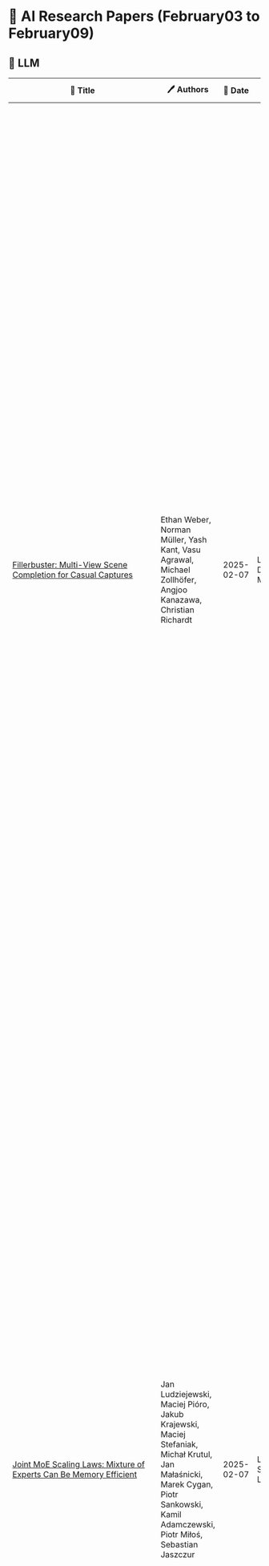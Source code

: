# 📌 AI Research Papers (February03 to February09)

## 🔹 LLM

| 📄 Title | 🖊 Authors | 📅 Date | 🏷 Tags | 📜 Summary | 🔗 Link |
|---------|---------|---------|---------|---------|---------|
| [Fillerbuster: Multi-View Scene Completion for Casual Captures](http://arxiv.org/abs/2502.05175v1) | Ethan Weber, Norman Müller, Yash Kant, Vasu Agrawal, Michael Zollhöfer, Angjoo Kanazawa, Christian Richardt | 2025-02-07 | LLM, Diffusion Models | We present Fillerbuster, a method that completes unknown regions of a 3D scene by utilizing a novel large-scale multi-view latent diffusion transformer. Casual captures are often sparse and miss surrounding content behind objects or above the scene. Existing methods are not suitable for handling this challenge as they focus on making the known pixels look good with sparse-view priors, or on creating the missing sides of objects from just one or two photos. In reality, we often have hundreds of input frames and want to complete areas that are missing and unobserved from the input frames. Additionally, the images often do not have known camera parameters. Our solution is to train a generative model that can consume a large context of input frames while generating unknown target views and recovering image poses when desired. We show results where we complete partial captures on two existing datasets. We also present an uncalibrated scene completion task where our unified model predicts both poses and creates new content. Our model is the first to predict many images and poses together for scene completion. | [🔗 Paper](http://arxiv.org/abs/2502.05175v1) |
| [Joint MoE Scaling Laws: Mixture of Experts Can Be Memory Efficient](http://arxiv.org/abs/2502.05172v1) | Jan Ludziejewski, Maciej Pióro, Jakub Krajewski, Maciej Stefaniak, Michał Krutul, Jan Małaśnicki, Marek Cygan, Piotr Sankowski, Kamil Adamczewski, Piotr Miłoś, Sebastian Jaszczur | 2025-02-07 | LLM, Scaling Laws | Mixture of Experts (MoE) architectures have significantly increased computational efficiency in both research and real-world applications of large-scale machine learning models. However, their scalability and efficiency under memory constraints remain relatively underexplored. In this work, we present joint scaling laws for dense and MoE models, incorporating key factors such as the number of active parameters, dataset size, and the number of experts. Our findings provide a principled framework for selecting the optimal MoE configuration under fixed memory and compute budgets. Surprisingly, we show that MoE models can be more memory-efficient than dense models, contradicting conventional wisdom. To derive and validate the theoretical predictions of our scaling laws, we conduct over 280 experiments with up to 2.7B active parameters and up to 5B total parameters. These results offer actionable insights for designing and deploying MoE models in practical large-scale training scenarios. | [🔗 Paper](http://arxiv.org/abs/2502.05172v1) |
| [NoLiMa: Long-Context Evaluation Beyond Literal Matching](http://arxiv.org/abs/2502.05167v1) | Ali Modarressi, Hanieh Deilamsalehy, Franck Dernoncourt, Trung Bui, Ryan A. Rossi, Seunghyun Yoon, Hinrich Schütze | 2025-02-07 | LLM, Training & Evaluation | Recent large language models (LLMs) support long contexts ranging from 128K to 1M tokens. A popular method for evaluating these capabilities is the needle-in-a-haystack (NIAH) test, which involves retrieving a "needle" (relevant information) from a "haystack" (long irrelevant context). Extensions of this approach include increasing distractors, fact chaining, and in-context reasoning. However, in these benchmarks, models can exploit existing literal matches between the needle and haystack to simplify the task. To address this, we introduce NoLiMa, a benchmark extending NIAH with a carefully designed needle set, where questions and needles have minimal lexical overlap, requiring models to infer latent associations to locate the needle within the haystack. We evaluate 12 popular LLMs that claim to support contexts of at least 128K tokens. While they perform well in short contexts (<1K), performance degrades significantly as context length increases. At 32K, for instance, 10 models drop below 50% of their strong short-length baselines. Even GPT-4o, one of the top-performing exceptions, experiences a reduction from an almost-perfect baseline of 99.3% to 69.7%. Our analysis suggests these declines stem from the increased difficulty the attention mechanism faces in longer contexts when literal matches are absent, making it harder to retrieve relevant information. | [🔗 Paper](http://arxiv.org/abs/2502.05167v1) |
| [In-context denoising with one-layer transformers: connections between
  attention and associative memory retrieval](http://arxiv.org/abs/2502.05164v1) | Matthew Smart, Alberto Bietti, Anirvan M. Sengupta | 2025-02-07 | LLM, Diffusion Models, Training & Evaluation | We introduce in-context denoising, a task that refines the connection between attention-based architectures and dense associative memory (DAM) networks, also known as modern Hopfield networks. Using a Bayesian framework, we show theoretically and empirically that certain restricted denoising problems can be solved optimally even by a single-layer transformer. We demonstrate that a trained attention layer processes each denoising prompt by performing a single gradient descent update on a context-aware DAM energy landscape, where context tokens serve as associative memories and the query token acts as an initial state. This one-step update yields better solutions than exact retrieval of either a context token or a spurious local minimum, providing a concrete example of DAM networks extending beyond the standard retrieval paradigm. Overall, this work solidifies the link between associative memory and attention mechanisms first identified by Ramsauer et al., and demonstrates the relevance of associative memory models in the study of in-context learning. | [🔗 Paper](http://arxiv.org/abs/2502.05164v1) |
| [A Lightweight Method to Disrupt Memorized Sequences in LLM](http://arxiv.org/abs/2502.05159v1) | Parjanya Prajakta Prashant, Kaustubh Ponkshe, Babak Salimi | 2025-02-07 | LLM | Large language models (LLMs) demonstrate impressive capabilities across many tasks yet risk reproducing copyrighted content verbatim, raising legal and ethical concerns. Although methods like differential privacy or neuron editing can reduce memorization, they typically require costly retraining or direct access to model weights and may degrade performance. To address these challenges, we propose TokenSwap, a lightweight, post-hoc approach that replaces the probabilities of grammar-related tokens with those from a small auxiliary model (e.g., DistilGPT-2). We run extensive experiments on commercial grade models such as Pythia-6.9b and LLaMA-3-8b and demonstrate that our method effectively reduces well-known cases of memorized generation by upto 10x with little to no impact on downstream tasks. Our approach offers a uniquely accessible and effective solution to users of real-world systems. | [🔗 Paper](http://arxiv.org/abs/2502.05159v1) |
## 🔹 Diffusion Models

| 📄 Title | 🖊 Authors | 📅 Date | 🏷 Tags | 📜 Summary | 🔗 Link |
|---------|---------|---------|---------|---------|---------|
| [FlashVideo:Flowing Fidelity to Detail for Efficient High-Resolution
  Video Generation](http://arxiv.org/abs/2502.05179v1) | Shilong Zhang, Wenbo Li, Shoufa Chen, Chongjian Ge, Peize Sun, Yida Zhang, Yi Jiang, Zehuan Yuan, Binyue Peng, Ping Luo | 2025-02-07 | Diffusion Models, Multimodal AI | DiT diffusion models have achieved great success in text-to-video generation, leveraging their scalability in model capacity and data scale. High content and motion fidelity aligned with text prompts, however, often require large model parameters and a substantial number of function evaluations (NFEs). Realistic and visually appealing details are typically reflected in high resolution outputs, further amplifying computational demands especially for single stage DiT models. To address these challenges, we propose a novel two stage framework, FlashVideo, which strategically allocates model capacity and NFEs across stages to balance generation fidelity and quality. In the first stage, prompt fidelity is prioritized through a low resolution generation process utilizing large parameters and sufficient NFEs to enhance computational efficiency. The second stage establishes flow matching between low and high resolutions, effectively generating fine details with minimal NFEs. Quantitative and visual results demonstrate that FlashVideo achieves state-of-the-art high resolution video generation with superior computational efficiency. Additionally, the two-stage design enables users to preview the initial output before committing to full resolution generation, thereby significantly reducing computational costs and wait times as well as enhancing commercial viability . | [🔗 Paper](http://arxiv.org/abs/2502.05179v1) |
| [AuraFusion360: Augmented Unseen Region Alignment for Reference-based
  360° Unbounded Scene Inpainting](http://arxiv.org/abs/2502.05176v1) | Chung-Ho Wu, Yang-Jung Chen, Ying-Huan Chen, Jie-Ying Lee, Bo-Hsu Ke, Chun-Wei Tuan Mu, Yi-Chuan Huang, Chin-Yang Lin, Min-Hung Chen, Yen-Yu Lin, Yu-Lun Liu | 2025-02-07 | Diffusion Models, RLHF, Multimodal AI, Prompt Engineering | Three-dimensional scene inpainting is crucial for applications from virtual reality to architectural visualization, yet existing methods struggle with view consistency and geometric accuracy in 360{\deg} unbounded scenes. We present AuraFusion360, a novel reference-based method that enables high-quality object removal and hole filling in 3D scenes represented by Gaussian Splatting. Our approach introduces (1) depth-aware unseen mask generation for accurate occlusion identification, (2) Adaptive Guided Depth Diffusion, a zero-shot method for accurate initial point placement without requiring additional training, and (3) SDEdit-based detail enhancement for multi-view coherence. We also introduce 360-USID, the first comprehensive dataset for 360{\deg} unbounded scene inpainting with ground truth. Extensive experiments demonstrate that AuraFusion360 significantly outperforms existing methods, achieving superior perceptual quality while maintaining geometric accuracy across dramatic viewpoint changes. See our project page for video results and the dataset at https://kkennethwu.github.io/aurafusion360/. | [🔗 Paper](http://arxiv.org/abs/2502.05176v1) |
| [Hummingbird: High Fidelity Image Generation via Multimodal Context
  Alignment](http://arxiv.org/abs/2502.05153v1) | Minh-Quan Le, Gaurav Mittal, Tianjian Meng, A S M Iftekhar, Vishwas Suryanarayanan, Barun Patra, Dimitris Samaras, Mei Chen | 2025-02-07 | Diffusion Models, RLHF, Multimodal AI | While diffusion models are powerful in generating high-quality, diverse synthetic data for object-centric tasks, existing methods struggle with scene-aware tasks such as Visual Question Answering (VQA) and Human-Object Interaction (HOI) Reasoning, where it is critical to preserve scene attributes in generated images consistent with a multimodal context, i.e. a reference image with accompanying text guidance query. To address this, we introduce Hummingbird, the first diffusion-based image generator which, given a multimodal context, generates highly diverse images w.r.t. the reference image while ensuring high fidelity by accurately preserving scene attributes, such as object interactions and spatial relationships from the text guidance. Hummingbird employs a novel Multimodal Context Evaluator that simultaneously optimizes our formulated Global Semantic and Fine-grained Consistency Rewards to ensure generated images preserve the scene attributes of reference images in relation to the text guidance while maintaining diversity. As the first model to address the task of maintaining both diversity and fidelity given a multimodal context, we introduce a new benchmark formulation incorporating MME Perception and Bongard HOI datasets. Benchmark experiments show Hummingbird outperforms all existing methods by achieving superior fidelity while maintaining diversity, validating Hummingbird's potential as a robust multimodal context-aligned image generator in complex visual tasks. | [🔗 Paper](http://arxiv.org/abs/2502.05153v1) |
| [Latent Swap Joint Diffusion for Long-Form Audio Generation](http://arxiv.org/abs/2502.05130v1) | Yusheng Dai, Chenxi Wang, Chang Li, Chen Wang, Jun Du, Kewei Li, Ruoyu Wang, Jiefeng Ma, Lei Sun, Jianqing Gao | 2025-02-07 | Diffusion Models, Multimodal AI | Previous work on long-form audio generation using global-view diffusion or iterative generation demands significant training or inference costs. While recent advancements in multi-view joint diffusion for panoramic generation provide an efficient option, they struggle with spectrum generation with severe overlap distortions and high cross-view consistency costs. We initially explore this phenomenon through the connectivity inheritance of latent maps and uncover that averaging operations excessively smooth the high-frequency components of the latent map. To address these issues, we propose Swap Forward (SaFa), a frame-level latent swap framework that synchronizes multiple diffusions to produce a globally coherent long audio with more spectrum details in a forward-only manner. At its core, the bidirectional Self-Loop Latent Swap is applied between adjacent views, leveraging stepwise diffusion trajectory to adaptively enhance high-frequency components without disrupting low-frequency components. Furthermore, to ensure cross-view consistency, the unidirectional Reference-Guided Latent Swap is applied between the reference and the non-overlap regions of each subview during the early stages, providing centralized trajectory guidance. Quantitative and qualitative experiments demonstrate that SaFa significantly outperforms existing joint diffusion methods and even training-based long audio generation models. Moreover, we find that it also adapts well to panoramic generation, achieving comparable state-of-the-art performance with greater efficiency and model generalizability. Project page is available at https://swapforward.github.io/. | [🔗 Paper](http://arxiv.org/abs/2502.05130v1) |
## 🔹 RLHF

| 📄 Title | 🖊 Authors | 📅 Date | 🏷 Tags | 📜 Summary | 🔗 Link |
|---------|---------|---------|---------|---------|---------|
| [QLIP: Text-Aligned Visual Tokenization Unifies Auto-Regressive
  Multimodal Understanding and Generation](http://arxiv.org/abs/2502.05178v1) | Yue Zhao, Fuzhao Xue, Scott Reed, Linxi Fan, Yuke Zhu, Jan Kautz, Zhiding Yu, Philipp Krähenbühl, De-An Huang | 2025-02-07 | RLHF, Multimodal AI, Prompt Engineering, Optimization | We introduce Quantized Language-Image Pretraining (QLIP), a visual tokenization method that combines state-of-the-art reconstruction quality with state-of-the-art zero-shot image understanding. QLIP trains a binary-spherical-quantization-based autoencoder with reconstruction and language-image alignment objectives. We are the first to show that the two objectives do not need to be at odds. We balance the two loss terms dynamically during training and show that a two-stage training pipeline effectively mixes the large-batch requirements of image-language pre-training with the memory bottleneck imposed by the reconstruction objective. We validate the effectiveness of QLIP for multimodal understanding and text-conditioned image generation with a single model. Specifically, QLIP serves as a drop-in replacement for the visual encoder for LLaVA and the image tokenizer for LlamaGen with comparable or even better performance. Finally, we demonstrate that QLIP enables a unified mixed-modality auto-regressive model for understanding and generation. | [🔗 Paper](http://arxiv.org/abs/2502.05178v1) |
| [DuoGuard: A Two-Player RL-Driven Framework for Multilingual LLM
  Guardrails](http://arxiv.org/abs/2502.05163v1) | Yihe Deng, Yu Yang, Junkai Zhang, Wei Wang, Bo Li | 2025-02-07 | RLHF | The rapid advancement of large language models (LLMs) has increased the need for guardrail models to ensure responsible use, particularly in detecting unsafe and illegal content. While substantial safety data exist in English, multilingual guardrail modeling remains underexplored due to the scarcity of open-source safety data in other languages. To address this gap, we propose a novel two-player Reinforcement Learning (RL) framework, where a generator and a guardrail model co-evolve adversarially to produce high-quality synthetic data for multilingual guardrail training. We theoretically formalize this interaction as a two-player game, proving convergence to a Nash equilibrium. Empirical evaluations show that our model \ours outperforms state-of-the-art models, achieving nearly 10% improvement over LlamaGuard3 (8B) on English benchmarks while being 4.5x faster at inference with a significantly smaller model (0.5B). We achieve substantial advancements in multilingual safety tasks, particularly in addressing the imbalance for lower-resource languages in a collected real dataset. Ablation studies emphasize the critical role of synthetic data generation in bridging the imbalance in open-source data between English and other languages. These findings establish a scalable and efficient approach to synthetic data generation, paving the way for improved multilingual guardrail models to enhance LLM safety. Code, model, and data will be open-sourced at https://github.com/yihedeng9/DuoGuard. | [🔗 Paper](http://arxiv.org/abs/2502.05163v1) |
## 🔹 Multimodal AI

| 📄 Title | 🖊 Authors | 📅 Date | 🏷 Tags | 📜 Summary | 🔗 Link |
|---------|---------|---------|---------|---------|---------|
| [VideoRoPE: What Makes for Good Video Rotary Position Embedding?](http://arxiv.org/abs/2502.05173v1) | Xilin Wei, Xiaoran Liu, Yuhang Zang, Xiaoyi Dong, Pan Zhang, Yuhang Cao, Jian Tong, Haodong Duan, Qipeng Guo, Jiaqi Wang, Xipeng Qiu, Dahua Lin | 2025-02-07 | Multimodal AI, Model Evaluation | While Rotary Position Embedding (RoPE) and its variants are widely adopted for their long-context capabilities, the extension of the 1D RoPE to video, with its complex spatio-temporal structure, remains an open challenge. This work first introduces a comprehensive analysis that identifies four key characteristics essential for the effective adaptation of RoPE to video, which have not been fully considered in prior work. As part of our analysis, we introduce a challenging V-NIAH-D (Visual Needle-In-A-Haystack with Distractors) task, which adds periodic distractors into V-NIAH. The V-NIAH-D task demonstrates that previous RoPE variants, lacking appropriate temporal dimension allocation, are easily misled by distractors. Based on our analysis, we introduce \textbf{VideoRoPE}, with a \textit{3D structure} designed to preserve spatio-temporal relationships. VideoRoPE features \textit{low-frequency temporal allocation} to mitigate periodic oscillations, a \textit{diagonal layout} to maintain spatial symmetry, and \textit{adjustable temporal spacing} to decouple temporal and spatial indexing. VideoRoPE consistently surpasses previous RoPE variants, across diverse downstream tasks such as long video retrieval, video understanding, and video hallucination. Our code will be available at \href{https://github.com/Wiselnn570/VideoRoPE}{https://github.com/Wiselnn570/VideoRoPE}. | [🔗 Paper](http://arxiv.org/abs/2502.05173v1) |
| [Multitwine: Multi-Object Compositing with Text and Layout Control](http://arxiv.org/abs/2502.05165v1) | Gemma Canet Tarrés, Zhe Lin, Zhifei Zhang, He Zhang, Andrew Gilbert, John Collomosse, Soo Ye Kim | 2025-02-07 | Multimodal AI | We introduce the first generative model capable of simultaneous multi-object compositing, guided by both text and layout. Our model allows for the addition of multiple objects within a scene, capturing a range of interactions from simple positional relations (e.g., next to, in front of) to complex actions requiring reposing (e.g., hugging, playing guitar). When an interaction implies additional props, like `taking a selfie', our model autonomously generates these supporting objects. By jointly training for compositing and subject-driven generation, also known as customization, we achieve a more balanced integration of textual and visual inputs for text-driven object compositing. As a result, we obtain a versatile model with state-of-the-art performance in both tasks. We further present a data generation pipeline leveraging visual and language models to effortlessly synthesize multimodal, aligned training data. | [🔗 Paper](http://arxiv.org/abs/2502.05165v1) |
| [Transforming Science with Large Language Models: A Survey on AI-assisted
  Scientific Discovery, Experimentation, Content Generation, and Evaluation](http://arxiv.org/abs/2502.05151v1) | Steffen Eger, Yong Cao, Jennifer D'Souza, Andreas Geiger, Christian Greisinger, Stephanie Gross, Yufang Hou, Brigitte Krenn, Anne Lauscher, Yizhi Li, Chenghua Lin, Nafise Sadat Moosavi, Wei Zhao, Tristan Miller | 2025-02-07 | Multimodal AI, Training & Evaluation | With the advent of large multimodal language models, science is now at a threshold of an AI-based technological transformation. Recently, a plethora of new AI models and tools has been proposed, promising to empower researchers and academics worldwide to conduct their research more effectively and efficiently. This includes all aspects of the research cycle, especially (1) searching for relevant literature; (2) generating research ideas and conducting experimentation; generating (3) text-based and (4) multimodal content (e.g., scientific figures and diagrams); and (5) AI-based automatic peer review. In this survey, we provide an in-depth overview over these exciting recent developments, which promise to fundamentally alter the scientific research process for good. Our survey covers the five aspects outlined above, indicating relevant datasets, methods and results (including evaluation) as well as limitations and scope for future research. Ethical concerns regarding shortcomings of these tools and potential for misuse (fake science, plagiarism, harms to research integrity) take a particularly prominent place in our discussion. We hope that our survey will not only become a reference guide for newcomers to the field but also a catalyst for new AI-based initiatives in the area of "AI4Science". | [🔗 Paper](http://arxiv.org/abs/2502.05151v1) |
| [Meta Audiobox Aesthetics: Unified Automatic Quality Assessment for
  Speech, Music, and Sound](http://arxiv.org/abs/2502.05139v1) | Andros Tjandra, Yi-Chiao Wu, Baishan Guo, John Hoffman, Brian Ellis, Apoorv Vyas, Bowen Shi, Sanyuan Chen, Matt Le, Nick Zacharov, Carleigh Wood, Ann Lee, Wei-Ning Hsu | 2025-02-07 | Multimodal AI, Training & Evaluation, Model Evaluation | The quantification of audio aesthetics remains a complex challenge in audio processing, primarily due to its subjective nature, which is influenced by human perception and cultural context. Traditional methods often depend on human listeners for evaluation, leading to inconsistencies and high resource demands. This paper addresses the growing need for automated systems capable of predicting audio aesthetics without human intervention. Such systems are crucial for applications like data filtering, pseudo-labeling large datasets, and evaluating generative audio models, especially as these models become more sophisticated. In this work, we introduce a novel approach to audio aesthetic evaluation by proposing new annotation guidelines that decompose human listening perspectives into four distinct axes. We develop and train no-reference, per-item prediction models that offer a more nuanced assessment of audio quality. Our models are evaluated against human mean opinion scores (MOS) and existing methods, demonstrating comparable or superior performance. This research not only advances the field of audio aesthetics but also provides open-source models and datasets to facilitate future work and benchmarking. We release our code and pre-trained model at: https://github.com/facebookresearch/audiobox-aesthetics | [🔗 Paper](http://arxiv.org/abs/2502.05139v1) |
| [Counting Fish with Temporal Representations of Sonar Video](http://arxiv.org/abs/2502.05129v1) | Kai Van Brunt, Justin Kay, Timm Haucke, Pietro Perona, Grant Van Horn, Sara Beery | 2025-02-07 | Multimodal AI | Accurate estimates of salmon escapement - the number of fish migrating upstream to spawn - are key data for conservation and fishery management. Existing methods for salmon counting using high-resolution imaging sonar hardware are non-invasive and compatible with computer vision processing. Prior work in this area has utilized object detection and tracking based methods for automated salmon counting. However, these techniques remain inaccessible to many sonar deployment sites due to limited compute and connectivity in the field. We propose an alternative lightweight computer vision method for fish counting based on analyzing echograms - temporal representations that compress several hundred frames of imaging sonar video into a single image. We predict upstream and downstream counts within 200-frame time windows directly from echograms using a ResNet-18 model, and propose a set of domain-specific image augmentations and a weakly-supervised training protocol to further improve results. We achieve a count error of 23% on representative data from the Kenai River in Alaska, demonstrating the feasibility of our approach. | [🔗 Paper](http://arxiv.org/abs/2502.05129v1) |
## 🔹 Optimization

| 📄 Title | 🖊 Authors | 📅 Date | 🏷 Tags | 📜 Summary | 🔗 Link |
|---------|---------|---------|---------|---------|---------|
| [Data-Parallel Neural Network Training via Nonlinearly Preconditioned
  Trust-Region Method](http://arxiv.org/abs/2502.05133v1) | Samuel A. Cruz Alegría, Ken Trotti, Alena Kopaničáková, Rolf Krause | 2025-02-07 | Optimization | Parallel training methods are increasingly relevant in machine learning (ML) due to the continuing growth in model and dataset sizes. We propose a variant of the Additively Preconditioned Trust-Region Strategy (APTS) for training deep neural networks (DNNs). The proposed APTS method utilizes a data-parallel approach to construct a nonlinear preconditioner employed in the nonlinear optimization strategy. In contrast to the common employment of Stochastic Gradient Descent (SGD) and Adaptive Moment Estimation (Adam), which are both variants of gradient descent (GD) algorithms, the APTS method implicitly adjusts the step sizes in each iteration, thereby removing the need for costly hyperparameter tuning. We demonstrate the performance of the proposed APTS variant using the MNIST and CIFAR-10 datasets. The results obtained indicate that the APTS variant proposed here achieves comparable validation accuracy to SGD and Adam, all while allowing for parallel training and obviating the need for expensive hyperparameter tuning. | [🔗 Paper](http://arxiv.org/abs/2502.05133v1) |
## 🔹 Scaling Laws

| 📄 Title | 🖊 Authors | 📅 Date | 🏷 Tags | 📜 Summary | 🔗 Link |
|---------|---------|---------|---------|---------|---------|
| [Long-VITA: Scaling Large Multi-modal Models to 1 Million Tokens with
  Leading Short-Context Accuray](http://arxiv.org/abs/2502.05177v1) | Yunhang Shen, Chaoyou Fu, Shaoqi Dong, Xiong Wang, Peixian Chen, Mengdan Zhang, Haoyu Cao, Ke Li, Xiawu Zheng, Yan Zhang, Yiyi Zhou, Rongrong Ji, Xing Sun | 2025-02-07 | Scaling Laws, RLHF, Multimodal AI, Optimization | Establishing the long-context capability of large vision-language models is crucial for video understanding, high-resolution image understanding, multi-modal agents and reasoning. We introduce Long-VITA, a simple yet effective large multi-modal model for long-context visual-language understanding tasks. It is adept at concurrently processing and analyzing modalities of image, video, and text over 4K frames or 1M tokens while delivering advanced performances on short-context multi-modal tasks. We propose an effective multi-modal training schema that starts with large language models and proceeds through vision-language alignment, general knowledge learning, and two sequential stages of long-sequence fine-tuning. We further implement context-parallelism distributed inference and logits-masked language modeling head to scale Long-VITA to infinitely long inputs of images and texts during model inference. Regarding training data, Long-VITA is built on a mix of $17$M samples from public datasets only and demonstrates the state-of-the-art performance on various multi-modal benchmarks, compared against recent cutting-edge models with internal data. Long-VITA is fully reproducible and supports both NPU and GPU platforms for training and testing. We hope Long-VITA can serve as a competitive baseline and offer valuable insights for the open-source community in advancing long-context multi-modal understanding. | [🔗 Paper](http://arxiv.org/abs/2502.05177v1) |
| [Scaling up Test-Time Compute with Latent Reasoning: A Recurrent Depth
  Approach](http://arxiv.org/abs/2502.05171v1) | Jonas Geiping, Sean McLeish, Neel Jain, John Kirchenbauer, Siddharth Singh, Brian R. Bartoldson, Bhavya Kailkhura, Abhinav Bhatele, Tom Goldstein | 2025-02-07 | Scaling Laws, Prompt Engineering | We study a novel language model architecture that is capable of scaling test-time computation by implicitly reasoning in latent space. Our model works by iterating a recurrent block, thereby unrolling to arbitrary depth at test-time. This stands in contrast to mainstream reasoning models that scale up compute by producing more tokens. Unlike approaches based on chain-of-thought, our approach does not require any specialized training data, can work with small context windows, and can capture types of reasoning that are not easily represented in words. We scale a proof-of-concept model to 3.5 billion parameters and 800 billion tokens. We show that the resulting model can improve its performance on reasoning benchmarks, sometimes dramatically, up to a computation load equivalent to 50 billion parameters. | [🔗 Paper](http://arxiv.org/abs/2502.05171v1) |
| [Impulse measurements enhanced with squeezed readout light](http://arxiv.org/abs/2502.05168v1) | Tsai-Chen Lee, Jacob L. Beckey, Giacomo Marocco, Daniel Carney | 2025-02-07 | Scaling Laws | We quantify how squeezed light can reduce quantum measurement noise to levels below the standard quantum limit in impulse measurements with mechanical detectors. The broadband nature of the signal implies that frequency-dependent squeezing performs better than frequency-independent squeezing. We calculate the optimal scaling of the impulse sensitivity with the squeezing strength, and quantify degradations due to photodetection losses. Even for lossless measurement, we find there exists a fundamental limit to the benefit of squeezing that depends only on the system's mechanical properties. | [🔗 Paper](http://arxiv.org/abs/2502.05168v1) |
## 🔹 Training & Evaluation

| 📄 Title | 🖊 Authors | 📅 Date | 🏷 Tags | 📜 Summary | 🔗 Link |
|---------|---------|---------|---------|---------|---------|
| [MELON: Indirect Prompt Injection Defense via Masked Re-execution and
  Tool Comparison](http://arxiv.org/abs/2502.05174v1) | Kaijie Zhu, Xianjun Yang, Jindong Wang, Wenbo Guo, William Yang Wang | 2025-02-07 | Training & Evaluation, Security & Adversarial ML | Recent research has explored that LLM agents are vulnerable to indirect prompt injection (IPI) attacks, where malicious tasks embedded in tool-retrieved information can redirect the agent to take unauthorized actions. Existing defenses against IPI have significant limitations: either require essential model training resources, lack effectiveness against sophisticated attacks, or harm the normal utilities. We present MELON (Masked re-Execution and TooL comparisON), a novel IPI defense. Our approach builds on the observation that under a successful attack, the agent's next action becomes less dependent on user tasks and more on malicious tasks. Following this, we design MELON to detect attacks by re-executing the agent's trajectory with a masked user prompt modified through a masking function. We identify an attack if the actions generated in the original and masked executions are similar. We also include three key designs to reduce the potential false positives and false negatives. Extensive evaluation on the IPI benchmark AgentDojo demonstrates that MELON outperforms SOTA defenses in both attack prevention and utility preservation. Moreover, we show that combining MELON with a SOTA prompt augmentation defense (denoted as MELON-Aug) further improves its performance. We also conduct a detailed ablation study to validate our key designs. | [🔗 Paper](http://arxiv.org/abs/2502.05174v1) |
## 🔹 AI Safety

| 📄 Title | 🖊 Authors | 📅 Date | 🏷 Tags | 📜 Summary | 🔗 Link |
|---------|---------|---------|---------|---------|---------|
| [Efficient distributional regression trees learning algorithms for
  calibrated non-parametric probabilistic forecasts](http://arxiv.org/abs/2502.05157v1) | Duchemin Quentin, Obozinski Guillaume | 2025-02-07 | AI Safety | The perspective of developing trustworthy AI for critical applications in science and engineering requires machine learning techniques that are capable of estimating their own uncertainty. In the context of regression, instead of estimating a conditional mean, this can be achieved by producing a predictive interval for the output, or to even learn a model of the conditional probability $p(y x)$ of an output $y$ given input features $x$. While this can be done under parametric assumptions with, e.g. generalized linear model, these are typically too strong, and non-parametric models offer flexible alternatives. In particular, for scalar outputs, learning directly a model of the conditional cumulative distribution function of $y$ given $x$ can lead to more precise probabilistic estimates, and the use of proper scoring rules such as the weighted interval score (WIS) and the continuous ranked probability score (CRPS) lead to better coverage and calibration properties.   This paper introduces novel algorithms for learning probabilistic regression trees for the WIS or CRPS loss functions. These algorithms are made computationally efficient thanks to an appropriate use of known data structures - namely min-max heaps, weight-balanced binary trees and Fenwick trees. Through numerical experiments, we demonstrate that the performance of our methods is competitive with alternative approaches. Additionally, our methods benefit from the inherent interpretability and explainability of trees. As a by-product, we show how our trees can be used in the context of conformal prediction and explain why they are particularly well-suited for achieving group-conditional coverage guarantees. | [🔗 Paper](http://arxiv.org/abs/2502.05157v1) |
## 🔹 Ongoing Learning

| 📄 Title | 🖊 Authors | 📅 Date | 🏷 Tags | 📜 Summary | 🔗 Link |
|---------|---------|---------|---------|---------|---------|
| [Chest X-ray Foundation Model with Global and Local Representations
  Integration](http://arxiv.org/abs/2502.05142v1) | Zefan Yang, Xuanang Xu, Jiajin Zhang, Ge Wang, Mannudeep K. Kalra, Pingkun Yan | 2025-02-07 | Ongoing Learning | Chest X-ray (CXR) is the most frequently ordered imaging test, supporting diverse clinical tasks from thoracic disease detection to postoperative monitoring. However, task-specific classification models are limited in scope, require costly labeled data, and lack generalizability to out-of-distribution datasets. To address these challenges, we introduce CheXFound, a self-supervised vision foundation model that learns robust CXR representations and generalizes effectively across a wide range of downstream tasks. We pretrain CheXFound on a curated CXR-1M dataset, comprising over one million unique CXRs from publicly available sources. We propose a Global and Local Representations Integration (GLoRI) module for downstream adaptations, by incorporating disease-specific local features with global image features for enhanced performance in multilabel classification. Our experimental results show that CheXFound outperforms state-of-the-art models in classifying 40 disease findings across different prevalence levels on the CXR-LT 24 dataset and exhibits superior label efficiency on downstream tasks with limited training data. Additionally, CheXFound achieved significant improvements on new tasks with out-of-distribution datasets, including opportunistic cardiovascular disease risk estimation and mortality prediction. These results highlight CheXFound's strong generalization capabilities, enabling diverse adaptations with improved label efficiency. The project source code is publicly available at https://github.com/RPIDIAL/CheXFound. | [🔗 Paper](http://arxiv.org/abs/2502.05142v1) |
## 🔹 Responsible AI

| 📄 Title | 🖊 Authors | 📅 Date | 🏷 Tags | 📜 Summary | 🔗 Link |
|---------|---------|---------|---------|---------|---------|
| [Relationship between 2D and 3D Galaxy Stellar Mass and Correlations with
  Halo Mass](http://arxiv.org/abs/2502.05158v1) | Conghao Zhou, Alexie Leauthaud, Shuo Xu, Benedikt Diemer, Song Huang, Katya Leidig, Tesla Jeltema, Marco Gatti, Yifei Luo, Carlo Cannarozzo, Sven Heydenreich | 2025-02-07 | Responsible AI, Model Evaluation | Recent studies suggest that the stars in the outer regions of massive galaxies trace halo mass better than the inner regions and that an annular stellar mass provides a low scatter method of selecting galaxy clusters. However, we can only observe galaxies as projected two-dimensional objects on the sky. In this paper, we use a sample of simulated galaxies to study how well galaxy stellar mass profiles in three dimensions correlate with halo mass, and what effects arise when observationally projecting stellar profiles into two dimensions. We compare 2D and 3D outer stellar mass selections and find that they have similar performance as halo mass proxies and that, surprisingly, a 2D selection sometimes has marginally better performance. We also investigate whether the weak lensing profiles around galaxies selected by 2D outer stellar mass suffer from projection effects. We find that the lensing profiles of samples selected by 2D and 3D definitions are nearly identical, suggesting that the 2D selection does not create a bias. These findings underscore the promise of using outer stellar mass as a tool for identifying galaxy clusters. | [🔗 Paper](http://arxiv.org/abs/2502.05158v1) |
## 🔹 General AI

| 📄 Title | 🖊 Authors | 📅 Date | 🏷 Tags | 📜 Summary | 🔗 Link |
|---------|---------|---------|---------|---------|---------|
| [Observation of a dynamic magneto-chiral instability in photoexcited
  tellurium](http://arxiv.org/abs/2502.05170v1) | Yijing Huang, Nick Abboud, Yinchuan Lv, Penghao Zhu, Azel Murzabekova, Changjun Lee, Emma A. Pappas, Dominic Petruzzi, Jason Y. Yan, Dipanjan Chauduri, Peter Abbamonte, Daniel P. Shoemaker, Rafael M. Fernandes, Jorge Noronha, Fahad Mahmood | 2025-02-07 | General AI | In a system of charged chiral fermions driven out of equilibrium, an electric current parallel to the magnetic field can generate a dynamic instability by which electromagnetic waves become amplified. Whether a similar instability can occur in chiral solid-state systems remains an open question. Using time-domain terahertz (THz) emission spectroscopy, we detect signatures of what we dub a ``dynamic magneto-chiral instability" in elemental tellurium, a structurally chiral crystal. Upon transient photoexcitation in a moderate external magnetic field, tellurium emits THz radiation consisting of coherent modes that amplify over time. An explanation for this amplification is proposed using a theoretical model based on a dynamic instability of electromagnetic waves interacting with infrared-active oscillators of impurity acceptor states in tellurium to form an amplifying polariton. Our work not only uncovers the presence of a magneto-chiral instability but also highlights its promise for THz-wave amplification in chiral materials. | [🔗 Paper](http://arxiv.org/abs/2502.05170v1) |
| [Flopping for FLOPs: Leveraging equivariance for computational efficiency](http://arxiv.org/abs/2502.05169v1) | Georg Bökman, David Nordström, Fredrik Kahl | 2025-02-07 | General AI | Incorporating geometric invariance into neural networks enhances parameter efficiency but typically increases computational costs. This paper introduces new equivariant neural networks that preserve symmetry while maintaining a comparable number of floating-point operations (FLOPs) per parameter to standard non-equivariant networks. We focus on horizontal mirroring (flopping) invariance, common in many computer vision tasks. The main idea is to parametrize the feature spaces in terms of mirror-symmetric and mirror-antisymmetric features, i.e., irreps of the flopping group. This decomposes the linear layers to be block-diagonal, requiring half the number of FLOPs. Our approach reduces both FLOPs and wall-clock time, providing a practical solution for efficient, scalable symmetry-aware architectures. | [🔗 Paper](http://arxiv.org/abs/2502.05169v1) |
| [Stirring supercooled colloidal liquids at the particle scale](http://arxiv.org/abs/2502.05166v1) | Piotr Habdas, Eric R. Weeks | 2025-02-07 | General AI | We study the decay of tangential velocity profiles with distance from a local disturbance in hard-sphere colloidal suspensions as the colloidal glass transition is approached. The disturbance, generated by a dimer of superparamagnetic particles rotated by an external magnetic field, enables a precise characterization of the system's response through confocal microscopy and tracking of individual particle dynamics. The tangential velocity profiles exhibit nearly exponential decay with distance. As particle density increases toward the colloidal glass transition, the characteristic length scale derived from exponential fits grows. We also observe that the colloidal particles slip against the rotating dimer, with less slip in samples which are closer to the glass transition. | [🔗 Paper](http://arxiv.org/abs/2502.05166v1) |
| [Ramsey Theory on the Integer Grid: The "L" Problem](http://arxiv.org/abs/2502.05162v1) | Isaac Mammel, William Smith, Carl Yerger | 2025-02-07 | General AI | In an $[n] \times [n]$ integer grid, a monochromatic $L$ is any set of points $\{(i, j), (i, j+t), (i+t, j+t)\}$ for some positive integer $t$, where $1 \leq i, j, i+t, j+t \leq n$. In this paper, we investigate the upper bound for the smallest integer $n$ such that a $3$-colored $n \times n$ grid is guaranteed to contain a monochromatic $L$. We use various methods, such as counting intervals on the main diagonal and using Golomb rulers, to improve the upper bound. This bound originally sat at 2593, and we improve it first to 1803, then to 1573, then to 772, and finally to 493. In the latter part of this paper, we discuss the lower bound and our attempts to improve it using SAT solvers. | [🔗 Paper](http://arxiv.org/abs/2502.05162v1) |
| [Estimated Roadway Segment Traffic Data by Vehicle Class for the United
  States: A Machine Learning Approach](http://arxiv.org/abs/2502.05161v1) | Brittany Antonczak, Meg Fay, Aviral Chawla, Gregory Rowangould | 2025-02-07 | General AI | The Highway Performance Monitoring System, managed by the Federal Highway Administration, provides essential data on average annual daily traffic across U.S. roadways, but it has limited representation of medium- and heavy-duty vehicles on non-interstate roads. This gap limits research and policy analysis on the impacts of truck traffic, especially concerning air quality and public health. To address this, we use random forest regression to estimate medium- and heavy-duty vehicle traffic volumes in areas with sparse data. This results in a more comprehensive dataset, which enables the estimation of traffic density at the census block level as a proxy for traffic-related air pollution exposure. Our high-resolution spatial data products, rigorously validated, provide a more accurate representation of truck traffic and its environmental and health impacts. These datasets are valuable for transportation planning, public health research, and policy decisions aimed at mitigating the effects of truck traffic on vulnerable communities exposed to air pollution. | [🔗 Paper](http://arxiv.org/abs/2502.05161v1) |
| [A parameter study for LLL and BKZ with application to shortest vector
  problems](http://arxiv.org/abs/2502.05160v1) | Tobias Köppl, René Zander, Louis Henkel, Nikolay Tcholtchev | 2025-02-07 | General AI | In this work, we study the solution of shortest vector problems (SVPs) arising in terms of learning with error problems (LWEs). LWEs are linear systems of equations over a modular ring, where a perturbation vector is added to the right-hand side. This type of problem is of great interest, since LWEs have to be solved in order to be able to break lattice-based cryptosystems as the Module-Lattice-Based Key-Encapsulation Mechanism published by NIST in 2024. Due to this fact, several classical and quantum-based algorithms have been studied to solve SVPs. Two well-known algorithms that can be used to simplify a given SVP are the Lenstra-Lenstra-Lov\'asz (LLL) algorithm and the Block Korkine-Zolotarev (BKZ) algorithm. LLL and BKZ construct bases that can be used to compute or approximate solutions of the SVP. We study the performance of both algorithms for SVPs with different sizes and modular rings. Thereby, application of LLL or BKZ to a given SVP is considered to be successful if they produce bases containing a solution vector of the SVP. | [🔗 Paper](http://arxiv.org/abs/2502.05160v1) |
| [Tractable description of hydrodynamic limits of a class of interacting
  jump processes on sparse graphs](http://arxiv.org/abs/2502.05156v1) | Juniper Cocomello, Michel Davydov, Kavita Ramanan | 2025-02-07 | General AI | We consider dynamics of the empirical measure of vertex neighborhood states of Markov interacting jump processes on sparse random graphs, in a suitable asymptotic limit as the graph size goes to infinity. Under the assumption of a certain acyclic structure on single-particle transitions, we provide a tractable autonomous description of the evolution of this hydrodynamic limit in terms of a finite coupled system of ordinary differential equations. Key ingredients of the proof include a characterization of the hydrodynamic limit of the neighborhood empirical measure in terms of a certain local-field equation, well-posedness of its Markovian projection, and a Markov random field property of the time-marginals, which may be of independent interest. We also show how our results lead to principled approximations for classes of interacting jump processes and illustrate its efficacy via simulations on several examples, including an idealized model of seizure spread in the brain. | [🔗 Paper](http://arxiv.org/abs/2502.05156v1) |
| [Deep Dynamic Probabilistic Canonical Correlation Analysis](http://arxiv.org/abs/2502.05155v1) | Shiqin Tang, Shujian Yu, Yining Dong, S. Joe Qin | 2025-02-07 | General AI | This paper presents Deep Dynamic Probabilistic Canonical Correlation Analysis (D2PCCA), a model that integrates deep learning with probabilistic modeling to analyze nonlinear dynamical systems. Building on the probabilistic extensions of Canonical Correlation Analysis (CCA), D2PCCA captures nonlinear latent dynamics and supports enhancements such as KL annealing for improved convergence and normalizing flows for a more flexible posterior approximation. D2PCCA naturally extends to multiple observed variables, making it a versatile tool for encoding prior knowledge about sequential datasets and providing a probabilistic understanding of the system's dynamics. Experimental validation on real financial datasets demonstrates the effectiveness of D2PCCA and its extensions in capturing latent dynamics. | [🔗 Paper](http://arxiv.org/abs/2502.05155v1) |
| [Extreme-Scale EV Charging Infrastructure Planning for Last-Mile Delivery
  Using High-Performance Parallel Computing](http://arxiv.org/abs/2502.05152v1) | Waquar Kaleem, Taner Cokyasar, Jeffrey Larson, Omer Verbas, Tanveer Hossain Bhuiyan, Anirudh Subramanyam | 2025-02-07 | General AI | This paper addresses stochastic charger location and allocation (SCLA) problems under queue congestion for last-mile delivery using electric vehicles (EVs). The objective is to decide where to open charging stations and how many chargers of each type to install, subject to budgetary and waiting-time constraints. We formulate the problem as a mixed-integer non-linear program, where each station-charger pair is modeled as a multiserver queue with stochastic arrivals and service times to capture the notion of waiting in fleet operations. The model is extremely large, with billions of variables and constraints for a typical metropolitan area; and even loading the model in solver memory is difficult, let alone solving it. To address this challenge, we develop a Lagrangian-based dual decomposition framework that decomposes the problem by station and leverages parallelization on high-performance computing systems, where the subproblems are solved by using a cutting plane method and their solutions are collected at the master level. We also develop a three-step rounding heuristic to transform the fractional subproblem solutions into feasible integral solutions. Computational experiments on data from the Chicago metropolitan area with hundreds of thousands of households and thousands of candidate stations show that our approach produces high-quality solutions in cases where existing exact methods cannot even load the model in memory. We also analyze various policy scenarios, demonstrating that combining existing depots with newly built stations under multiagency collaboration substantially reduces costs and congestion. These findings offer a scalable and efficient framework for developing sustainable large-scale EV charging networks. | [🔗 Paper](http://arxiv.org/abs/2502.05152v1) |
| [Nonlocal perimeters and variations: Extremality and decomposability for
  finite and infinite horizons](http://arxiv.org/abs/2502.05149v1) | Marcello Carioni, Leonardo Del Grande, José A. Iglesias, Hidde Schönberger | 2025-02-07 | General AI | We analyze the extremality and decomposability properties with respect to two types of nonlocal perimeters available in the literature, the Gagliardo perimeter based on the eponymous seminorms and the nonlocal distributional Caccioppoli perimeter, both with finite and infinite interaction ranges. A nonlocal notion of indecomposability associated to these perimeters is introduced, and we prove that in both cases it can be characterized solely in terms of the interaction range or horizon $\varepsilon$. Utilizing this, we show that it is possible to uniquely decompose a set into its $\varepsilon$-connected components, establishing a nonlocal analogue of the decomposition theorem of Ambrosio, Caselles, Masnou and Morel. Moreover, the extreme points of the balls induced by the Gagliardo and nonlocal total variation seminorm are identified, which naturally correspond to the two nonlocal perimeters. Surprisingly, while the extreme points in the former case are normalized indicator functions of $\varepsilon$-simple sets, akin to the classical TV-ball, in the latter case they are instead obtained from a nonlocal transformation applied to the extreme points of the TV-ball. Finally, we explore the nonlocal-to-local transition via a $\Gamma$-limit as $\varepsilon \rightarrow 0$ for both perimeters, recovering the classical Caccioppoli perimeter. | [🔗 Paper](http://arxiv.org/abs/2502.05149v1) |
| [CodeSCM: Causal Analysis for Multi-Modal Code Generation](http://arxiv.org/abs/2502.05150v1) | Mukur Gupta, Noopur Bhatt, Suman Jana | 2025-02-07 | General AI | In this paper, we propose CodeSCM, a Structural Causal Model (SCM) for analyzing multi-modal code generation using large language models (LLMs). By applying interventions to CodeSCM, we measure the causal effects of different prompt modalities, such as natural language, code, and input-output examples, on the model. CodeSCM introduces latent mediator variables to separate the code and natural language semantics of a multi-modal code generation prompt. Using the principles of Causal Mediation Analysis on these mediators we quantify direct effects representing the model's spurious leanings. We find that, in addition to natural language instructions, input-output examples significantly influence code generation. | [🔗 Paper](http://arxiv.org/abs/2502.05150v1) |
| [An Annotated Reading of 'The Singer of Tales' in the LLM Era](http://arxiv.org/abs/2502.05148v1) | Kush R. Varshney | 2025-02-07 | General AI | The Parry-Lord oral-formulaic theory was a breakthrough in understanding how oral narrative poetry is learned, composed, and transmitted by illiterate bards. In this paper, we provide an annotated reading of the mechanism underlying this theory from the lens of large language models (LLMs) and generative artificial intelligence (AI). We point out the the similarities and differences between oral composition and LLM generation, and comment on the implications to society and AI policy. | [🔗 Paper](http://arxiv.org/abs/2502.05148v1) |
| [LP-DETR: Layer-wise Progressive Relations for Object Detection](http://arxiv.org/abs/2502.05147v1) | Zhengjian Kang, Ye Zhang, Xiaoyu Deng, Xintao Li, Yongzhe Zhang | 2025-02-07 | General AI | This paper presents LP-DETR (Layer-wise Progressive DETR), a novel approach that enhances DETR-based object detection through multi-scale relation modeling. Our method introduces learnable spatial relationships between object queries through a relation-aware self-attention mechanism, which adaptively learns to balance different scales of relations (local, medium and global) across decoder layers. This progressive design enables the model to effectively capture evolving spatial dependencies throughout the detection pipeline. Extensive experiments on COCO 2017 dataset demonstrate that our method improves both convergence speed and detection accuracy compared to standard self-attention module. The proposed method achieves competitive results, reaching 52.3\% AP with 12 epochs and 52.5\% AP with 24 epochs using ResNet-50 backbone, and further improving to 58.0\% AP with Swin-L backbone. Furthermore, our analysis reveals an interesting pattern: the model naturally learns to prioritize local spatial relations in early decoder layers while gradually shifting attention to broader contexts in deeper layers, providing valuable insights for future research in object detection. | [🔗 Paper](http://arxiv.org/abs/2502.05147v1) |
| [Torsion pairs and 3-fold flops](http://arxiv.org/abs/2502.05146v1) | Parth Shimpi | 2025-02-07 | General AI | This paper classifies t-structures on the local derived category of a 3-fold flopping contraction, that are intermediate with respect to the heart of perverse coherent sheaves. Equivalently, this describes the complete lattice of torsion classes for the associated modification algebra. The intermediate hearts are (1) categories of coherent sheaves on birational models and tilts thereof in skyscrapers, (2) algebraic t-structures described in the homological minimal model programme, or (3) combinations of the above over appropriate open covers. An analogous classification is also proved for minimal (and partial) resolutions of Kleinian singularities, thus providing a description of all torsion pairs in the module categories of (contracted) affine preprojective algebras. The results have immediate applications to the classification of spherical modules and (semi)bricks, and are first steps towards describing all t-structures and spherical objects in derived categories of surfaces and 3-folds. | [🔗 Paper](http://arxiv.org/abs/2502.05146v1) |
| [From Restless to Contextual: A Thresholding Bandit Approach to Improve
  Finite-horizon Performance](http://arxiv.org/abs/2502.05145v1) | Jiamin Xu, Ivan Nazarov, Aditya Rastogi, África Periáñez, Kyra Gan | 2025-02-07 | General AI | Online restless bandits extend classic contextual bandits by incorporating state transitions and budget constraints, representing each agent as a Markov Decision Process (MDP). This framework is crucial for finite-horizon strategic resource allocation, optimizing limited costly interventions for long-term benefits. However, learning the underlying MDP for each agent poses a major challenge in finite-horizon settings. To facilitate learning, we reformulate the problem as a scalable budgeted thresholding contextual bandit problem, carefully integrating the state transitions into the reward design and focusing on identifying agents with action benefits exceeding a threshold. We establish the optimality of an oracle greedy solution in a simple two-state setting, and propose an algorithm that achieves minimax optimal constant regret in the online multi-state setting with heterogeneous agents and knowledge of outcomes under no intervention. We numerically show that our algorithm outperforms existing online restless bandit methods, offering significant improvements in finite-horizon performance. | [🔗 Paper](http://arxiv.org/abs/2502.05145v1) |
| [Revisiting ab-initio excited state forces from many-body Green's
  function formalism: approximations and benchmark](http://arxiv.org/abs/2502.05144v1) | Rafael R. Del Grande, David A. Strubbe | 2025-02-07 | General AI | Ab initio techniques for studying the optical and vibrational properties of materials are well-established, but only a few recent studies have focused on the interaction between excitons and atomic vibrations. In this paper, we revisit the excited state forces method, which integrates results from GW/BSE and DFPT calculations to determine the gradient of the excited state energy. We explore its technical aspects, including convergence and the quality of approximations used. We successfully apply this method to investigate self-trapped excitons in LiF. The excited state forces method provides valuable insights into ionic dynamics in the excited state and the microscopic mechanism of exciton self-trapping. | [🔗 Paper](http://arxiv.org/abs/2502.05144v1) |
| [pyMethods2Test: A Dataset of Python Tests Mapped to Focal Methods](http://arxiv.org/abs/2502.05143v1) | Idriss Abdelmadjid, Robert Dyer | 2025-02-07 | General AI | Python is one of the fastest-growing programming languages and currently ranks as the top language in many lists, even recently overtaking JavaScript as the top language on GitHub. Given its importance in data science and machine learning, it is imperative to be able to effectively train LLMs to generate good unit test cases for Python code. This motivates the need for a large dataset to provide training and testing data. To date, while other large datasets exist for languages like Java, none publicly exist for Python. Python poses difficult challenges in generating such a dataset, due to its less rigid naming requirements. In this work, we consider two commonly used Python unit testing frameworks: Pytest and unittest. We analyze a large corpus of over 88K open-source GitHub projects utilizing these testing frameworks. Using a carefully designed set of heuristics, we are able to locate over 22 million test methods. We then analyze the test and non-test code and map individual unit tests to the focal method being tested. This provides an explicit traceability link from the test to the tested method. Our pyMethods2Test dataset contains over 2 million of these focal method mappings, as well as the ability to generate useful context for input to LLMs. The pyMethods2Test dataset is publicly available on Zenodo at: https://doi.org/10.5281/zenodo.14264518 | [🔗 Paper](http://arxiv.org/abs/2502.05143v1) |
| [Maximin Share Guarantees for Few Agents with Subadditive Valuations](http://arxiv.org/abs/2502.05141v1) | George Christodoulou, Vasilis Christoforidis, Symeon Mastrakoulis, Alkmini Sgouritsa | 2025-02-07 | General AI | We study the problem of fairly allocating a set of indivisible items among a set of agents. We consider the notion of (approximate) maximin share (MMS) and we provide an improved lower bound of $1/2$ (which is tight) for the case of subadditive valuations when the number of agents is at most four. We also provide a tight lower bound for the case of multiple agents, when they are equipped with one of two possible types of valuations. Moreover, we propose a new model that extends previously studied models in the area of fair division, which will hopefully give rise to further research. We demonstrate the usefulness of this model by employing it as a technical tool to derive our main result, and we provide a thorough analysis for this model for the case of three agents. Finally, we provide an improved impossibility result for the case of three submodular agents. | [🔗 Paper](http://arxiv.org/abs/2502.05141v1) |
| [Mass-Optimal Low-Thrust Forced Periodic Trajectories in the Earth-Moon
  CR3BP](http://arxiv.org/abs/2502.05140v1) | Colby C. Merrill, Jackson Kulik, Matthew J. Bryan, Dmitry Savransky | 2025-02-07 | General AI | In Cislunar space, spacecraft are able to exploit naturally periodic orbits, which provide operational reliability. However, these periodic orbits only exist in a limited volume. Enabled by low-thrust propulsion, spacecraft can produce a greater number of periodic trajectories in Cislunar space. We describe a methodology for producing mass-optimal trajectories that enforce periodic structure in the circular-restricted three body problem and study the thrust-limited reachable set around a reference trajectory. In this study, we find that the thrust-limited mass-optimal reachable set is a superset of the energy-limited energy-optimal reachable set in the xy-plane. | [🔗 Paper](http://arxiv.org/abs/2502.05140v1) |
| [Collision energy dependence in heavy ion collisions from nonlinear QCD
  evolution](http://arxiv.org/abs/2502.05138v1) | Heikki Mäntysaari, Björn Schenke, Chun Shen, Wenbin Zhao | 2025-02-07 | General AI | We explore the effects of including the energy dependence determined from evolution equations within the color glass condensate framework on observables in ultra-relativistic heavy-ion collisions. This amounts to integrating the JIMWLK evolution equations into the IP-Glasma model, which is then coupled to viscous relativistic hydrodynamics. This methodology allows for a systematic representation of nuclei at specific Bjorken-$x$ values, which are probed at different center-of-mass energies of the collision and rapidities of final state particles. Comparing to the conventional IP-Glasma model, we find significant effects on multiplicity distributions and particle spectra, especially in smaller collision systems at the highest center of mass energies. Our results highlight the importance of incorporating nonlinear QCD evolution in the description of heavy ion collisions at varying center of mass energies, as the precise extraction of transport coefficients will be affected. This work establishes a robust framework for understanding the quark gluon plasma and nuclear structure at high energy, integrating small-$x$ physics into the initial conditions of heavy-ion collisions. | [🔗 Paper](http://arxiv.org/abs/2502.05138v1) |
| [Lie algebras with compatible scalar products for non-homogeneous
  Hamiltonian operators](http://arxiv.org/abs/2502.05137v1) | Giorgio Gubbiotti, Francesco Oliveri, Emanuele Sgroi, Pierandrea Vergallo | 2025-02-07 | General AI | We study from an algebraic and geometric viewpoint Hamiltonian operators which are sum of a non-degenerate first-order homogeneous operator and a Poisson tensor. In flat coordinates, also known as Darboux coordinates, these operators are uniquely determined by a triple composed by a Lie algebra, its most general non-degenerate quadratic Casimir and a 2-cocycle. We present some classes of operators associated to Lie algebras with non-degenerate quadratic Casimirs and we give a description of such operators in low dimensions. Finally, motivated by the example of the KdV equation we discuss the conditions of bi-Hamiltonianity of such operators. | [🔗 Paper](http://arxiv.org/abs/2502.05137v1) |
| [Quantum Perfect Matchings](http://arxiv.org/abs/2502.05136v1) | David Cui, Laura Mančinska, Seyed Sajjad Nezhadi, David E. Roberson | 2025-02-07 | General AI | We investigate quantum and nonsignaling generalizations of perfect matchings in graphs using nonlocal games. Specifically, we introduce nonlocal games that test for $L$-perfect matchings in bipartite graphs, perfect matchings in general graphs and hypergraphs, and fractional perfect matchings. Our definitions come from the fact that these games are classical property tests for the corresponding matching conditions. We use the existence of perfect quantum and nonsignaling strategies for these games to define quantum and nonsignaling versions of perfect matchings. Finally, we provide characterizations of when graphs exhibit these extended properties:   - For nonsignaling matchings, we give a complete combinatorial characterizations. In particular, a graph has a nonsignaling perfect matching if and only if it admits a fractional perfect matching that has bounded value on triangles. \item In bipartite graphs, the nonsignaling $L$-perfect matching property is achieved exactly when the left component of the graph can be split into two disjoint subgraphs: one with a classical $L$-perfect matching and another with left-degree 2.   - In the quantum setting, we show that complete graphs $K_n$ with odd $n \geq 7$ have quantum perfect matchings. We prove that a graph has a quantum perfect matching if and only if the quantum independence number of its line graph is maximal, extending a classical relationship between perfect matchings and line graph independence numbers.   - For bipartite graphs, we establish that the $L$-perfect matching game does not exhibit quantum pseudotelepathy, but we characterize the quantum advantage for complete bipartite graphs $K_{n,2}$.   - Additionally, we prove that deciding quantum perfect matchings in hypergraphs is undecidable and leave open the question of its complexity in graphs. | [🔗 Paper](http://arxiv.org/abs/2502.05136v1) |
| [De Sitter quantum gravity within the covariant Lorentzian approach to
  asymptotic safety](http://arxiv.org/abs/2502.05135v1) | Edoardo D'Angelo, Renata Ferrero, Markus B. Fröb | 2025-02-07 | General AI | Recent technical and conceptual advancements in the asymptotic safety approach to quantum gravity have enabled studies of the UV completion of Lorentzian Einstein gravity, emphasizing the role of the state dependence. We present here the first complete investigation of the flow equations of the Einstein-Hilbert action within a cosmological spacetime, namely de Sitter spacetime. Using the newly derived graviton propagator for general gauges and masses in de Sitter spacetime, we analyze the dependence on the gauge and on finite renormalization parameters. Our results provide evidence of a UV fixed point for the most commonly used gauges. | [🔗 Paper](http://arxiv.org/abs/2502.05135v1) |
| [Information-Theoretic Guarantees for Recovering Low-Rank Tensors from
  Symmetric Rank-One Measurements](http://arxiv.org/abs/2502.05134v1) | Eren C. Kızıldağ | 2025-02-07 | General AI | In this paper, we investigate the sample complexity of recovering tensors with low symmetric rank from symmetric rank-one measurements. This setting is particularly motivated by the study of higher-order interactions and the analysis of two-layer neural networks with polynomial activations (polynomial networks). Using a covering numbers argument, we analyze the performance of the symmetric rank minimization program and establish near-optimal sample complexity bounds when the underlying distribution is log-concave. Our measurement model involves random symmetric rank-one tensors, which lead to involved probability calculations. To address these challenges, we employ the Carbery-Wright inequality, a powerful tool for studying anti-concentration properties of random polynomials, and leverage orthogonal polynomials. Additionally, we provide a sample complexity lower bound based on Fano's inequality, and discuss broader implications of our results for two-layer polynomial networks. | [🔗 Paper](http://arxiv.org/abs/2502.05134v1) |
| [Fluctuation thermometry of an atom-resolved quantum gas: Beyond the
  fluctuation-dissipation theorem](http://arxiv.org/abs/2502.05132v1) | Maxime Dixmerias, Joris Verstraten, Cyprien Daix, Bruno Peaudecerf, Tim de Jongh, Tarik Yefsah | 2025-02-07 | General AI | Thermometry is essential for studying many-body physics with ultracold atoms. Accurately measuring low temperatures in these systems, however, remains a significant challenge due to the absence of a universal thermometer. Most widely applicable methods, such as fitting of in-situ density profiles or standard fluctuation thermometry, are limited by the requirement of global thermal equilibrium and inapplicability to homogeneous systems. In this work, we introduce a novel in-situ thermometry for quantum gases, leveraging single-atom resolved measurements via quantum gas microscopy, and demonstrate it on an ideal Fermi gas. By analyzing number fluctuations in probe volumes with approximately one atom on average, we extract both global and local temperatures over a broad dynamic range. Unlike traditional fluctuation thermometry, our method does not rely on the fluctuation-dissipation theorem and is based instead on the exact relationship between number fluctuations and density-density correlations. In the low-temperature regime, it allows us to observe significant deviations from fluctuation-dissipation predictions, uncovering sub-extensive fluctuations. Our method is applicable to systems with arbitrary trapping potentials, requiring neither precise trap calibration nor global thermal equilibrium. This nearly universal thermometer for quantum gases overcomes key limitations of existing techniques, paving the way for more accurate and versatile temperature measurements in ultracold quantum systems. | [🔗 Paper](http://arxiv.org/abs/2502.05132v1) |
| [Kolmogorov widths of an intersection of anisotropic finite-dimensional
  balls: case $2\le q_j<\infty$](http://arxiv.org/abs/2502.05131v1) | A. A. Vasil'eva | 2025-02-07 | General AI | Order estimates for the Kolmogorov $n$-widths of $\cap _{\alpha\in A}\nu_\alpha B^{\overline{k}}_{\overline{p}}$ in $l^{\overline{k}} _{\overline{q}}$ are obtained; here $\overline{q}=(q_1, \, \dots, \, q_d)$, $2\le q_j<\infty$, $j=1, \, \dots, \, d$. | [🔗 Paper](http://arxiv.org/abs/2502.05131v1) |
